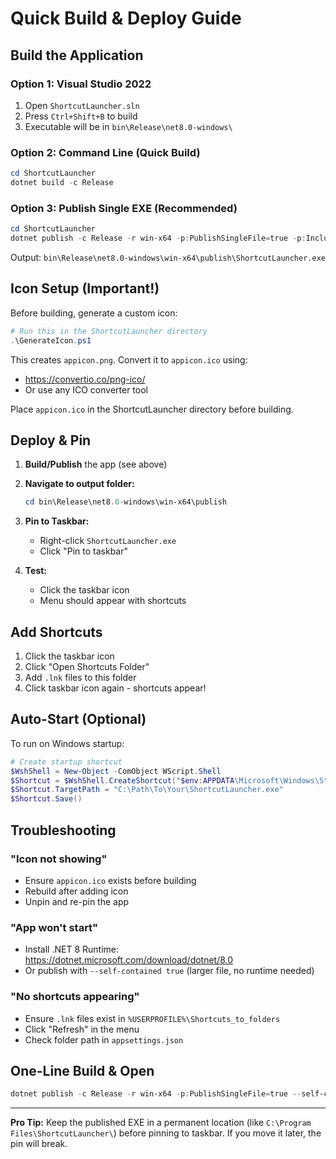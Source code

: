 # Quick Build & Deploy Guide

## Build the Application

### Option 1: Visual Studio 2022
1. Open `ShortcutLauncher.sln`
2. Press `Ctrl+Shift+B` to build
3. Executable will be in `bin\Release\net8.0-windows\`

### Option 2: Command Line (Quick Build)
```powershell
cd ShortcutLauncher
dotnet build -c Release
```

### Option 3: Publish Single EXE (Recommended)
```powershell
cd ShortcutLauncher
dotnet publish -c Release -r win-x64 -p:PublishSingleFile=true -p:IncludeAllContentForSelfExtract=true --self-contained true
```

Output: `bin\Release\net8.0-windows\win-x64\publish\ShortcutLauncher.exe`

## Icon Setup (Important!)

Before building, generate a custom icon:

```powershell
# Run this in the ShortcutLauncher directory
.\GenerateIcon.ps1
```

This creates `appicon.png`. Convert it to `appicon.ico` using:
- https://convertio.co/png-ico/
- Or use any ICO converter tool

Place `appicon.ico` in the ShortcutLauncher directory before building.

## Deploy & Pin

1. **Build/Publish** the app (see above)

2. **Navigate to output folder:**
   ```powershell
   cd bin\Release\net8.0-windows\win-x64\publish
   ```

3. **Pin to Taskbar:**
   - Right-click `ShortcutLauncher.exe`
   - Click "Pin to taskbar"

4. **Test:**
   - Click the taskbar icon
   - Menu should appear with shortcuts

## Add Shortcuts

1. Click the taskbar icon
2. Click "Open Shortcuts Folder"
3. Add `.lnk` files to this folder
4. Click taskbar icon again - shortcuts appear!

## Auto-Start (Optional)

To run on Windows startup:

```powershell
# Create startup shortcut
$WshShell = New-Object -ComObject WScript.Shell
$Shortcut = $WshShell.CreateShortcut("$env:APPDATA\Microsoft\Windows\Start Menu\Programs\Startup\ShortcutLauncher.lnk")
$Shortcut.TargetPath = "C:\Path\To\Your\ShortcutLauncher.exe"
$Shortcut.Save()
```

## Troubleshooting

### "Icon not showing"
- Ensure `appicon.ico` exists before building
- Rebuild after adding icon
- Unpin and re-pin the app

### "App won't start"
- Install .NET 8 Runtime: https://dotnet.microsoft.com/download/dotnet/8.0
- Or publish with `--self-contained true` (larger file, no runtime needed)

### "No shortcuts appearing"
- Ensure `.lnk` files exist in `%USERPROFILE%\Shortcuts_to_folders`
- Click "Refresh" in the menu
- Check folder path in `appsettings.json`

## One-Line Build & Open

```powershell
dotnet publish -c Release -r win-x64 -p:PublishSingleFile=true --self-contained; explorer bin\Release\net8.0-windows\win-x64\publish
```

---

**Pro Tip:** Keep the published EXE in a permanent location (like `C:\Program Files\ShortcutLauncher\`) before pinning to taskbar. If you move it later, the pin will break.
